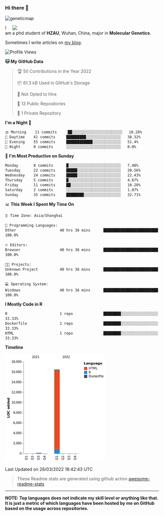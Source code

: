 ### Hi there 👋

<!--
**Wangchangsh/Wangchangsh** is a ✨ _special_ ✨ repository because its `README.md` (this file) appears on your GitHub profile.

Here are some ideas to get you started:

- 🔭 I’m currently working on ...
- 🌱 I’m currently learning ...
- 👯 I’m looking to collaborate on ...
- 🤔 I’m looking for help with ...
- 💬 Ask me about ...
- 📫 How to reach me: ...
- 😄 Pronouns: ...
- ⚡ Fun fact: ...
-->

![geneticmap](https://cdn.jsdelivr.net/gh/Wangchangsh/image@main/molgenetics/Drosophila_Gene_Linkage_Map.6k3x642vc8c0.webp)


<img align="right" src="https://github-readme-stats.vercel.app/api?username=Wangchangsh&show_icons=true&hide_border=true&include_all_commits=true" width="480px">
     
I am a phd student of **HZAU**, Wuhan, China, major in **Molecular Genetics**.

Sometimes I write articles on [my blog](https://wangchangsheng.netlify.app/).


<!--START_SECTION:waka-->
![Profile Views](http://img.shields.io/badge/Profile%20Views-105-blue)

**🐱 My GitHub Data** 

> 🏆 50 Contributions in the Year 2022
 > 
> 📦 61.3 kB Used in GitHub's Storage 
 > 
> 🚫 Not Opted to Hire
 > 
> 📜 13 Public Repositories 
 > 
> 🔑 1 Private Repository 
 > 
**I'm a Night 🦉** 

```text
🌞 Morning    11 commits     ██░░░░░░░░░░░░░░░░░░░░░░░   10.28% 
🌆 Daytime    41 commits     █████████░░░░░░░░░░░░░░░░   38.32% 
🌃 Evening    55 commits     ████████████░░░░░░░░░░░░░   51.4% 
🌙 Night      0 commits      ░░░░░░░░░░░░░░░░░░░░░░░░░   0.0%

```
📅 **I'm Most Productive on Sunday** 

```text
Monday       8 commits      █░░░░░░░░░░░░░░░░░░░░░░░░   7.48% 
Tuesday      22 commits     █████░░░░░░░░░░░░░░░░░░░░   20.56% 
Wednesday    24 commits     █████░░░░░░░░░░░░░░░░░░░░   22.43% 
Thursday     5 commits      █░░░░░░░░░░░░░░░░░░░░░░░░   4.67% 
Friday       11 commits     ██░░░░░░░░░░░░░░░░░░░░░░░   10.28% 
Saturday     2 commits      ░░░░░░░░░░░░░░░░░░░░░░░░░   1.87% 
Sunday       35 commits     ████████░░░░░░░░░░░░░░░░░   32.71%

```


📊 **This Week I Spent My Time On** 

```text
⌚︎ Time Zone: Asia/Shanghai

💬 Programming Languages: 
Other                    40 hrs 36 mins      █████████████████████████   100.0%

🔥 Editors: 
Browser                  40 hrs 36 mins      █████████████████████████   100.0%

🐱‍💻 Projects: 
Unknown Project          40 hrs 36 mins      █████████████████████████   100.0%

💻 Operating System: 
Windows                  40 hrs 36 mins      █████████████████████████   100.0%

```

**I Mostly Code in R** 

```text
R                        1 repo              ████████░░░░░░░░░░░░░░░░░   33.33% 
Dockerfile               1 repo              ████████░░░░░░░░░░░░░░░░░   33.33% 
HTML                     1 repo              ████████░░░░░░░░░░░░░░░░░   33.33%

```


**Timeline**

![Chart not found](https://raw.githubusercontent.com/Wangchangsh/Wangchangsh/main/charts/bar_graph.png) 


 Last Updated on 28/03/2022 18:42:43 UTC
<!--END_SECTION:waka-->

> These Readme stats are generated using github action [awesome-readme-stats](https://github.com/anmol098/waka-readme-stats)

-----

**NOTE: Top languages does not indicate my skill level or anything like that. It is just a metric of which languages have been hosted by me on GitHub based on the usage across repositories.**
